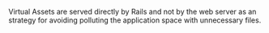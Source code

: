 Virtual Assets are served directly by Rails and not by the web server as an strategy for avoiding polluting the application space with unnecessary files.
